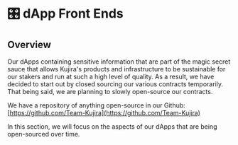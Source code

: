 # 🎛 dApp Front Ends

## Overview

Our dApps containing sensitive information that are part of the magic secret sauce that allows Kujira's products and infrastructure to be sustainable for our stakers and run at such a high level of quality. As a result, we have decided to start out by closed sourcing our various contracts temporarily. That being said, we are planning to slowly open-source our contracts.&#x20;

We have a repository of anything open-source in our Github: [https://github.com/Team-Kujira](https://github.com/Team-Kujira)

In this section, we will focus on the aspects of our dApps that are being open-sourced over time. &#x20;
